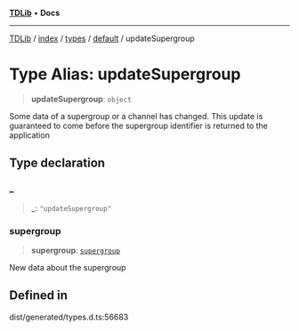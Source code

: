 [**TDLib**](../../../../../../README.md) • **Docs**

***

[TDLib](../../../../../../modules.md) / [index](../../../../../README.md) / [types](../../../README.md) / [default](../README.md) / updateSupergroup

# Type Alias: updateSupergroup

> **updateSupergroup**: `object`

Some data of a supergroup or a channel has changed. This update is guaranteed to come before the supergroup identifier is returned to the application

## Type declaration

### \_

> **\_**: `"updateSupergroup"`

### supergroup

> **supergroup**: [`supergroup`](supergroup.md)

New data about the supergroup

## Defined in

dist/generated/types.d.ts:56683
